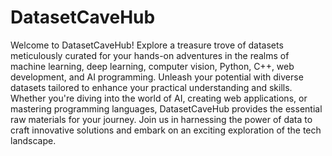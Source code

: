 # DatasetCaveHub
Welcome to DatasetCaveHub! Explore a treasure trove of datasets meticulously curated for your hands-on adventures in the realms of machine learning, deep learning, computer vision, Python, C++, web development, and AI programming. Unleash your potential with diverse datasets tailored to enhance your practical understanding and skills. Whether you're diving into the world of AI, creating web applications, or mastering programming languages, DatasetCaveHub provides the essential raw materials for your journey. Join us in harnessing the power of data to craft innovative solutions and embark on an exciting exploration of the tech landscape.
